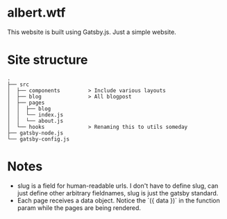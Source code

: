 # albert.wtf
This website is built using Gatsby.js. Just a simple website.

# Site structure
```
.
├── src
│  ├── components         > Include various layouts
│  ├── blog               > All blogpost
│  ├── pages
│  │  ├── blog
│  │  └── index.js
│  │  └── about.js
│  └── hooks              > Renaming this to utils someday
├── gatsby-node.js 
└── gatsby-config.js
```

# Notes
- slug is a field for human-readable urls. I don't have to define slug, can just define other arbitrary fieldnames, slug is just the gatsby standard.
- Each page receives a data object. Notice the \`({ data })\` in the function param while the pages are being rendered.

